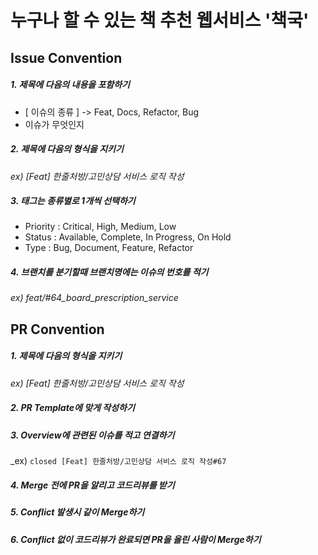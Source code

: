 # 누구나 할 수 있는 책 추천 웹서비스 '책국' 

## Issue Convention

##### 1. 제목에 다음의 내용을 포함하기
- [ 이슈의 종류 ]
  -> Feat, Docs, Refactor, Bug
- 이슈가 무엇인지

##### 2. 제목에 다음의 형식을 지키기
_ex) [Feat] 한줄처방/고민상담 서비스 로직 작성_

##### 3. 태그는 종류별로 1개씩 선택하기
- Priority : Critical, High, Medium, Low
- Status : Available, Complete, In Progress, On Hold
- Type : Bug, Document, Feature, Refactor

##### 4. 브랜치를 분기할때 브랜치명에는 이슈의 번호를 적기
_ex) feat/#64_board_prescription_service_

## PR Convention

##### 1. 제목에 다음의 형식을 지키기
_ex) [Feat] 한줄처방/고민상담 서비스 로직 작성_
##### 2. PR Template에 맞게 작성하기
##### 3. Overview에 관련된 이슈를 적고 연결하기
_ex) ```closed [Feat] 한줄처방/고민상담 서비스 로직 작성#67```
##### 4. Merge 전에 PR을 알리고 코드리뷰를 받기
##### 5. Conflict 발생시 같이 Merge하기
##### 6. Conflict 없이 코드리뷰가 완료되면 PR을 올린 사람이 Merge하기
